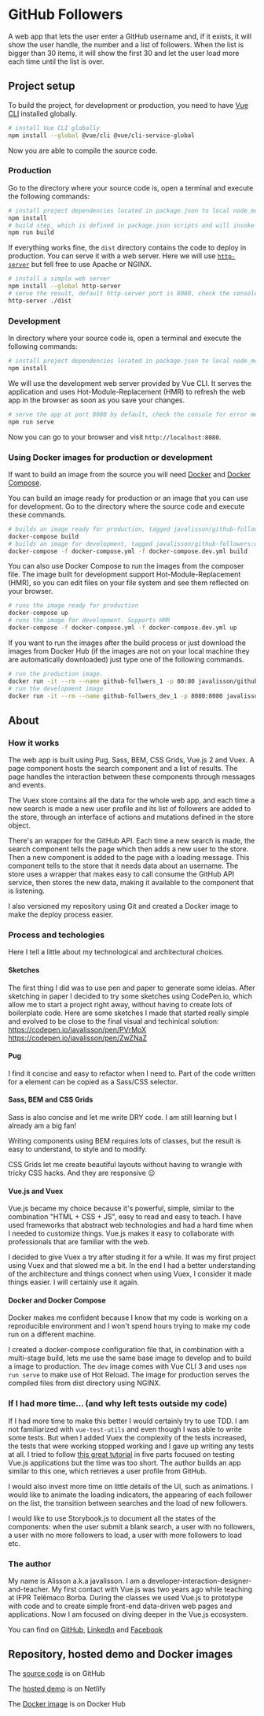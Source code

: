 # GitHub Followers

A web app that lets the user enter a GitHub username and, if it exists, it will show the user handle, the number and a list of followers. When the list is bigger than 30 items, it will show the first 30 and let the user load more each time until the list is over.

## Project setup

To build the project, for development or production, you need to have [Vue CLI](https://cli.vuejs.org/guide/installation.html) installed globally.

```bash
# install Vue CLI globally 
npm install --global @vue/cli @vue/cli-service-global
```

Now you are able to compile the source code. 

### Production

Go to the directory where your source code is, open a terminal and execute the following commands:

```bash
# install project dependencies located in package.json to local node_modules directory
npm install
# build step, which is defined in package.json scripts and will invoke Vue CLI
npm run build
```

If everything works fine, the `dist` directory contains the code to deploy in production. You can serve it with a web server. Here we will use [`http-server`](https://www.npmjs.com/package/http-server) but fell free to use Apache or NGINX.

```bash
# install a simple web server
npm install --global http-server
# serve the result, default http-server port is 8080, check the console
http-server ./dist
```

### Development

In directory where your source code is, open a terminal and execute the following commands:

```bash
# install project dependencies located in package.json to local node_modules directory
npm install
```
We will use the development web server provided by Vue CLI. It serves the application and uses Hot-Module-Replacement (HMR) to refresh the web app in the browser as soon as you save your changes.

```bash
# serve the app at port 8080 by default, check the console for error messages
npm run serve
```

Now you can go to your browser and visit `http://localhost:8080`.

### Using Docker images for production or development

If want to build an image from the source you will need [Docker](https://www.docker.com/get-started) and [Docker Compose](https://docs.docker.com/compose/install/).

You can build an image ready for production or an image that you can use for development. Go to the directory where the source code and execute these commands.

```bash
# builds an image ready for production, tagged javalisson/github-followers:1.0.0
docker-compose build
# builds an image for development, tagged javalisson/github-followers:dev
docker-compose -f docker-compose.yml -f docker-compose.dev.yml build
```

You can also use Docker Compose to run the images from the composer file. The image built for development support Hot-Module-Replacement (HMR), so you can edit files on your file system and see them reflected on your browser.

```bash
# runs the image ready for production
docker-compose up
# runs the image for development. Supports HMR
docker-compose -f docker-compose.yml -f docker-compose.dev.yml up
```

If you want to run the images after the build process or just download the images from Docker Hub (if the images are not on your local machine they are automatically downloaded) just type one of the following commands.

```bash
# run the production image.
docker run -it --rm --name github-follwers_1 -p 80:80 javalisson/github-followers:1.0.0
# run the development image
docker run -it --rm --name github-follwers_dev_1 -p 8080:8080 javalisson/github-followers:dev
```


## About

### How it works

The web app is built using Pug, Sass, BEM, CSS Grids, Vue.js 2 and Vuex. A page component hosts the search component and a list of results. The page handles the interaction between these components through messages and events. 

The Vuex store contains all the data for the whole web app, and each time a new search is made a new user profile and its list of followers are added to the store, through an interface of actions and mutations defined in the store object.

There's an wrapper for the GitHub API. Each time a new search is made, the search component tells the page which then adds a new user to the store. Then a new component is added to the page with a loading message. This component tells to the store that it needs data about an username. The store uses a wrapper that makes easy to call consume the GitHub API service, then stores the new data, making it available to the component that is listening.

I also versioned my repository using Git and created a Docker image to make the deploy process easier.

### Process and techologies

Here I tell a little about my technological and architectural choices.

#### Sketches

The first thing I did was to use pen and paper to generate some ideias. After sketching in paper I decided to try some sketches using CodePen.io, which allow me to start a project right away, without having to create lots of boilerplate code. Here are some sketches I made that started really simple and evolved to be close to the final visual and techinical solution: https://codepen.io/javalisson/pen/PVrMoX https://codepen.io/javalisson/pen/ZwZNaZ 

#### Pug

I find it concise and easy to refactor when I need to. Part of the code written for a element can be copied as a Sass/CSS selector.

#### Sass, BEM and CSS Grids

Sass is also concise and let me write DRY code. I am still learning but I already am a big fan!

Writing components using BEM requires lots of classes, but the result is easy to understand, to style and to modify.

CSS Grids let me create beautiful layouts without having to wrangle with tricky CSS hacks. And they are responsive :wink:

#### Vue.js and Vuex

Vue.js became my choice because it's powerful, simple, similar to the combination "HTML + CSS + JS", easy to read and easy to teach. I have used frameworks that abstract web technologies and had a hard time when I needed to customize things. Vue.js makes it easy to collaborate with professionals that are familiar with the web.

I decided to give Vuex a try after studing it for a while. It was my first project using Vuex and that slowed me a bit. In the end I had a better understanding of the architecture and things connect when using Vuex, I consider it made things easier. I will certainly use it again.

#### Docker and Docker Compose

Docker makes me confident because I know that my code is working on a reproducible environment and I won't spend hours trying to make my code run on a different machine.

I created a docker-compose configuration file that, in combination with a multi-stage build, lets me use the same base image to develop and to build a image to production. The `dev` image comes with Vue CLI 3 and uses `npm run serve` to make use of Hot Reload. The image for production serves the compiled files from dist directory using NGINX.

### If I had more time... (and why left tests outside my code)

If I had more time to make this better I would certainly try to use TDD. I am not familiarized with `vue-test-utils` and even though I was able to write some tests. But when I added Vuex the complexity of the tests increased, the tests that were working stopped working and I gave up writing any tests at all. I tried to follow [this great tutorial](https://medium.com/magnetis-backstage/working-an-application-in-vue-js-with-tdd-an-extensive-guide-for-people-who-have-time-part-1-3be791dafa2b) in five parts focused on testing Vue.js applications but the time was too short. The author builds an app similar to this one, which retrieves a user profile from GitHub.

I would also invest more time on little details of the UI, such as animations. I would like to animate the loading indicators, the appearing of each follower on the list, the transition between searches and the load of new followers. 

I would like to use Storybook.js to document all the states of the components: when the user submit a blank search, a user with no followers, a user with no more followers to load, a user with more followers to load etc.

### The author

My name is Alisson a.k.a javalisson. I am a developer-interaction-designer-and-teacher. My first contact with Vue.js was two years ago while teaching at IFPR Telêmaco Borba. During the classes we used Vue.js to prototype with code and to create simple front-end data-driven web pages and applications. Now I am focused on diving deeper in the Vue.js ecosystem.

You can find on [GitHub](https://github.com/javalisson), [LinkedIn](https://www.linkedin.com/in/alissonprestes/) and [Facebook](https://www.facebook.com/javalisson)

## Repository, hosted demo and Docker images

The [source code](https://github.com/javalisson/github-followers) is on GitHub

The [hosted demo](https://elated-montalcini-9d20f1.netlify.com/) is on Netlify

The [Docker image](https://hub.docker.com/r/javalisson/github-followers) is on Docker Hub
